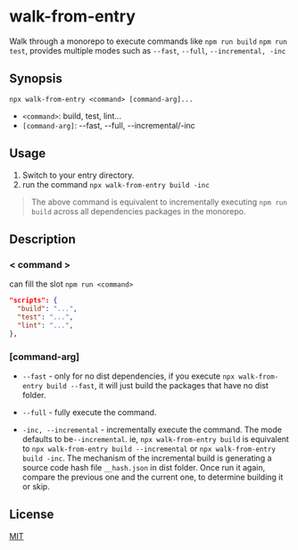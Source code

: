 # walk-from-entry

Walk through a monorepo to execute commands like `npm run build` `npm run test`, provides multiple modes such as `--fast`, `--full`, `--incremental, -inc`

## Synopsis

`npx walk-from-entry <command> [command-arg]...`

- `<command>`: build, test, lint...
- `[command-arg]`: --fast, --full, --incremental/-inc

## Usage

1. Switch to your entry directory.
2. run the command `npx walk-from-entry build -inc`

> The above command is equivalent to incrementally executing `npm run build` across all dependencies packages in the monorepo.

## Description

### < command >

<command> can fill the slot `npm run <command>`

```json
"scripts": {
  "build": "...",
  "test": "...",
  "lint": "...",
},
```

### [command-arg]

- `--fast` - only for no dist dependencies, if you execute `npx walk-from-entry build --fast`, it will just build the packages that have no dist folder.

- `--full` - fully execute the command.
- `-inc, --incremental` - incrementally execute the command. The mode defaults to be`--incremental`. ie, `npx walk-from-entry build` is equivalent to `npx walk-from-entry build --incremental` or `npx walk-from-entry build -inc`. The mechanism of the incremental build is generating a source code hash file `__hash.json` in dist folder. Once run it again, compare the previous one and the current one, to determine building it or skip.

## License

[MIT](https://github.com/licaomeng/walk-from-entry/blob/master/LICENSE)
